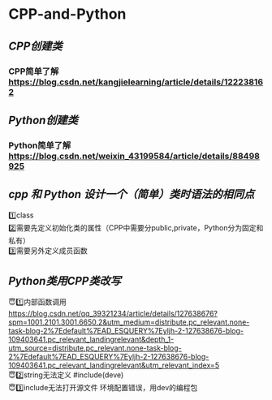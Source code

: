 # CPP-and-Python
## *CPP创建类*
### CPP简单了解<https://blog.csdn.net/kangjielearning/article/details/122238162>
## *Python创建类*
### Python简单了解<https://blog.csdn.net/weixin_43199584/article/details/88498925>
## *cpp 和 Python 设计一个（简单）类时语法的相同点*
1️⃣class  
2️⃣需要先定义初始化类的属性（CPP中需要分public,private，Python分为固定和私有）  
3️⃣需要另外定义成员函数  
## *Python类用CPP类改写*
😇1️⃣内部函数调用<https://blog.csdn.net/qq_39321234/article/details/127638676?spm=1001.2101.3001.6650.2&utm_medium=distribute.pc_relevant.none-task-blog-2%7Edefault%7EAD_ESQUERY%7Eyljh-2-127638676-blog-109403641.pc_relevant_landingrelevant&depth_1-utm_source=distribute.pc_relevant.none-task-blog-2%7Edefault%7EAD_ESQUERY%7Eyljh-2-127638676-blog-109403641.pc_relevant_landingrelevant&utm_relevant_index=5>  
😇2️⃣string无法定义  #include<csting>(deve)  
😇3️⃣include<iostream>无法打开源文件 环境配置错误，用dev的编程包  
